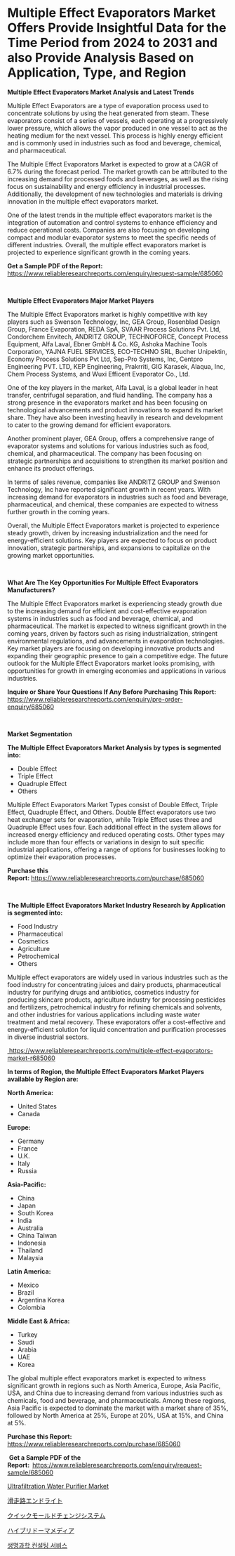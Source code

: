 <p><h1>Multiple Effect Evaporators Market Offers Provide Insightful Data for the Time Period from 2024 to 2031 and also Provide Analysis Based on Application, Type, and Region</h1></p><p><strong>Multiple Effect Evaporators Market Analysis and Latest Trends</strong></p>
<p><p>Multiple Effect Evaporators are a type of evaporation process used to concentrate solutions by using the heat generated from steam. These evaporators consist of a series of vessels, each operating at a progressively lower pressure, which allows the vapor produced in one vessel to act as the heating medium for the next vessel. This process is highly energy efficient and is commonly used in industries such as food and beverage, chemical, and pharmaceutical.</p><p>The Multiple Effect Evaporators Market is expected to grow at a CAGR of 6.7% during the forecast period. The market growth can be attributed to the increasing demand for processed foods and beverages, as well as the rising focus on sustainability and energy efficiency in industrial processes. Additionally, the development of new technologies and materials is driving innovation in the multiple effect evaporators market.</p><p>One of the latest trends in the multiple effect evaporators market is the integration of automation and control systems to enhance efficiency and reduce operational costs. Companies are also focusing on developing compact and modular evaporator systems to meet the specific needs of different industries. Overall, the multiple effect evaporators market is projected to experience significant growth in the coming years.</p></p>
<p><strong>Get a Sample PDF of the Report:&nbsp;</strong> <a href="https://www.reliableresearchreports.com/enquiry/request-sample/685060">https://www.reliableresearchreports.com/enquiry/request-sample/685060</a></p>
<p>&nbsp;</p>
<p><strong>Multiple Effect Evaporators Major Market Players</strong></p>
<p><p>The Multiple Effect Evaporators market is highly competitive with key players such as Swenson Technology, Inc, GEA Group, Rosenblad Design Group, France Evaporation, REDA SpA, SVAAR Process Solutions Pvt. Ltd, Condorchem Envitech, ANDRITZ GROUP, TECHNOFORCE, Concept Process Equipment, Alfa Laval, Ebner GmbH & Co. KG, Ashoka Machine Tools Corporation, YAJNA FUEL SERVICES, ECO-TECHNO SRL, Bucher Unipektin, Economy Process Solutions Pvt Ltd, Sep-Pro Systems, Inc, Centpro Engineering PVT. LTD, KEP Engineering, Prakrriti, GIG Karasek, Alaqua, Inc, Chem Process Systems, and Wuxi Efficent Evaporator Co., Ltd.</p><p>One of the key players in the market, Alfa Laval, is a global leader in heat transfer, centrifugal separation, and fluid handling. The company has a strong presence in the evaporators market and has been focusing on technological advancements and product innovations to expand its market share. They have also been investing heavily in research and development to cater to the growing demand for efficient evaporators.</p><p>Another prominent player, GEA Group, offers a comprehensive range of evaporator systems and solutions for various industries such as food, chemical, and pharmaceutical. The company has been focusing on strategic partnerships and acquisitions to strengthen its market position and enhance its product offerings.</p><p>In terms of sales revenue, companies like ANDRITZ GROUP and Swenson Technology, Inc have reported significant growth in recent years. With increasing demand for evaporators in industries such as food and beverage, pharmaceutical, and chemical, these companies are expected to witness further growth in the coming years.</p><p>Overall, the Multiple Effect Evaporators market is projected to experience steady growth, driven by increasing industrialization and the need for energy-efficient solutions. Key players are expected to focus on product innovation, strategic partnerships, and expansions to capitalize on the growing market opportunities.</p></p>
<p>&nbsp;</p>
<p><strong>What Are The Key Opportunities For Multiple Effect Evaporators Manufacturers?</strong></p>
<p><p>The Multiple Effect Evaporators market is experiencing steady growth due to the increasing demand for efficient and cost-effective evaporation systems in industries such as food and beverage, chemical, and pharmaceutical. The market is expected to witness significant growth in the coming years, driven by factors such as rising industrialization, stringent environmental regulations, and advancements in evaporation technologies. Key market players are focusing on developing innovative products and expanding their geographic presence to gain a competitive edge. The future outlook for the Multiple Effect Evaporators market looks promising, with opportunities for growth in emerging economies and applications in various industries.</p></p>
<p><strong>Inquire or Share Your Questions If Any Before Purchasing This Report:</strong> <a href="https://www.reliableresearchreports.com/enquiry/pre-order-enquiry/685060">https://www.reliableresearchreports.com/enquiry/pre-order-enquiry/685060</a></p>
<p>&nbsp;</p>
<p><strong>Market Segmentation</strong></p>
<p><strong>The Multiple Effect Evaporators Market Analysis by types is segmented into:</strong></p>
<p><ul><li>Double Effect</li><li>Triple Effect</li><li>Quadruple Effect</li><li>Others</li></ul></p>
<p><p>Multiple Effect Evaporators Market Types consist of Double Effect, Triple Effect, Quadruple Effect, and Others. Double Effect evaporators use two heat exchanger sets for evaporation, while Triple Effect uses three and Quadruple Effect uses four. Each additional effect in the system allows for increased energy efficiency and reduced operating costs. Other types may include more than four effects or variations in design to suit specific industrial applications, offering a range of options for businesses looking to optimize their evaporation processes.</p></p>
<p><strong>Purchase this Report:&nbsp;</strong><a href="https://www.reliableresearchreports.com/purchase/685060">https://www.reliableresearchreports.com/purchase/685060</a></p>
<p>&nbsp;</p>
<p><strong>The Multiple Effect Evaporators Market Industry Research by Application is segmented into:</strong></p>
<p><ul><li>Food Industry</li><li>Pharmaceutical</li><li>Cosmetics</li><li>Agriculture</li><li>Petrochemical</li><li>Others</li></ul></p>
<p><p>Multiple effect evaporators are widely used in various industries such as the food industry for concentrating juices and dairy products, pharmaceutical industry for purifying drugs and antibiotics, cosmetics industry for producing skincare products, agriculture industry for processing pesticides and fertilizers, petrochemical industry for refining chemicals and solvents, and other industries for various applications including waste water treatment and metal recovery. These evaporators offer a cost-effective and energy-efficient solution for liquid concentration and purification processes in diverse industrial sectors.</p></p>
<p><a href="https://www.reliableresearchreports.com/multiple-effect-evaporators-market-r685060">&nbsp;https://www.reliableresearchreports.com/multiple-effect-evaporators-market-r685060</a></p>
<p><strong>In terms of Region, the Multiple Effect Evaporators Market Players available by Region are:</strong></p>
<p>
    <p> <strong> North America: </strong>
        <ul>
            <li>United States</li>
            <li>Canada</li>
        </ul>
        </p> 
    <p> <strong> Europe: </strong>
        <ul>
            <li>Germany</li>
            <li>France</li>
            <li>U.K.</li>
            <li>Italy</li>
            <li>Russia</li>
        </ul>
        </p> 
    <p> <strong> Asia-Pacific: </strong>
        <ul>
            <li>China</li>
            <li>Japan</li>
            <li>South Korea</li>
            <li>India</li>
            <li>Australia</li>
            <li>China Taiwan</li>
            <li>Indonesia</li>
            <li>Thailand</li>
            <li>Malaysia</li>
        </ul>
        </p> 
    <p> <strong> Latin America: </strong>
        <ul>
            <li>Mexico</li>
            <li>Brazil</li>
            <li>Argentina Korea</li>
            <li>Colombia</li>
        </ul>
        </p> 
    <p> <strong> Middle East & Africa: </strong>
        <ul>
            <li>Turkey</li>
            <li>Saudi</li>
            <li>Arabia</li>
            <li>UAE</li>
            <li>Korea</li>
        </ul>
    </p>
    </p>
<p><p>The global multiple effect evaporators market is expected to witness significant growth in regions such as North America, Europe, Asia Pacific, USA, and China due to increasing demand from various industries such as chemicals, food and beverage, and pharmaceuticals. Among these regions, Asia Pacific is expected to dominate the market with a market share of 35%, followed by North America at 25%, Europe at 20%, USA at 15%, and China at 5%.</p></p>
<p><strong>Purchase this Report: </strong><a href="https://www.reliableresearchreports.com/purchase/685060">https://www.reliableresearchreports.com/purchase/685060</a></p>
<p>&nbsp;<strong>Get a Sample PDF of the Report:&nbsp;&nbsp;</strong><a href="https://www.reliableresearchreports.com/enquiry/request-sample/685060">https://www.reliableresearchreports.com/enquiry/request-sample/685060</a></p>
<p><strong></strong></p>
<p><p><a href="https://github.com/seekum/Market-Research-Report-List-2/blob/main/ultrafiltration-water-purifier-market.md">Ultrafiltration Water Purifier Market</a></p><p><a href="https://github.com/cnnriuez22368/Market-Research-Report-List-1/blob/main/878765835176.md">滑走路エンドライト</a></p><p><a href="https://medium.com/@victor.sharp87978/%E3%82%AF%E3%82%A4%E3%83%83%E3%82%AF%E3%83%A2%E3%83%BC%E3%83%AB%E3%83%89%E3%83%81%E3%82%A7%E3%83%B3%E3%82%B8%E3%82%B7%E3%82%B9%E3%83%86%E3%83%A0%E3%81%AE%E3%82%B7%E3%82%A7%E3%82%A2%E3%81%AE%E9%80%B2%E5%8C%96%E3%81%A8%E5%B8%82%E5%A0%B4%E6%88%90%E9%95%B7%E3%83%88%E3%83%AC%E3%83%B3%E3%83%89-2024%E5%B9%B4-2031%E5%B9%B4-32cf9d77c987">クイックモールドチェンジシステム</a></p><p><a href="https://medium.com/@frankfurter35566/%E3%83%8F%E3%82%A4%E3%83%96%E3%83%AA%E3%83%89%E3%83%BC%E3%83%9E%E3%83%A1%E3%83%87%E3%82%A3%E3%82%A2%E5%B8%82%E5%A0%B4-2021%E5%B9%B4%E3%81%8B%E3%82%892031%E5%B9%B4%E3%81%BE%E3%81%A7%E3%81%AE%E5%8B%95%E5%90%91-%E4%BA%88%E6%B8%AC-%E7%AB%B6%E4%BA%89%E5%88%86%E6%9E%90-396c8a368563">ハイブリドーマメディア</a></p><p><a href="https://github.com/Penelolack456456/Market-Research-Report-List-1/blob/main/830730532323.md">생명과학 컨설팅 서비스</a></p></p>